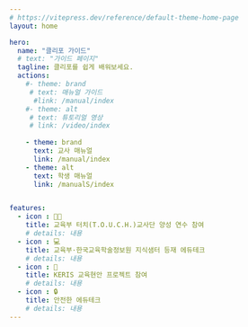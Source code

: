```yaml
---
# https://vitepress.dev/reference/default-theme-home-page
layout: home

hero:
  name: "클리포 가이드"
  # text: "가이드 페이지"
  tagline: 클리포를 쉽게 배워보세요.
  actions:
    #- theme: brand
     # text: 매뉴얼 가이드
      #link: /manual/index
    #- theme: alt
     # text: 튜토리얼 영상
     # link: /video/index
    
    - theme: brand
      text: 교사 매뉴얼
      link: /manual/index
    - theme: alt
      text: 학생 매뉴얼
      link: /manualS/index


features:
  - icon : 🧑‍🏫
    title: 교육부 터치(T.O.U.C.H.)교사단 양성 연수 참여
    # details: 내용
  - icon : 💻
    title: 교육부·한국교육학술정보원 지식샘터 등재 에듀테크
    # details: 내용
  - icon : 🧩
    title: KERIS 교육현안 프로젝트 참여
    # details: 내용
  - icon : 🔒
    title: 안전한 에듀테크
    # details: 내용
---
```


